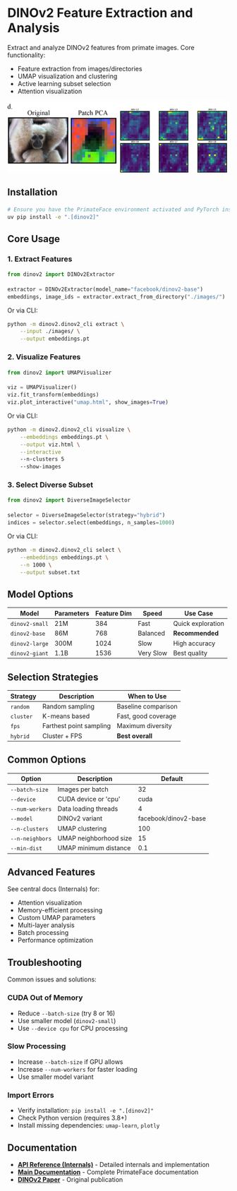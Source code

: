 # DINOv2 Feature Extraction and Analysis

Extract and analyze DINOv2 features from primate images. Core functionality:
- Feature extraction from images/directories
- UMAP visualization and clustering
- Active learning subset selection
- Attention visualization

![DINOv2 Attention Heatmaps](../docs/visuals/dinov2.png)

## Installation

```bash
# Ensure you have the PrimateFace environment activated and PyTorch installed before running this command
uv pip install -e ".[dinov2]"
```

## Core Usage

### 1. Extract Features
```python
from dinov2 import DINOv2Extractor

extractor = DINOv2Extractor(model_name="facebook/dinov2-base")
embeddings, image_ids = extractor.extract_from_directory("./images/")
```

Or via CLI:
```bash
python -m dinov2.dinov2_cli extract \
    --input ./images/ \
    --output embeddings.pt
```

### 2. Visualize Features
```python
from dinov2 import UMAPVisualizer

viz = UMAPVisualizer()
viz.fit_transform(embeddings)
viz.plot_interactive("umap.html", show_images=True)
```

Or via CLI:
```bash
python -m dinov2.dinov2_cli visualize \
    --embeddings embeddings.pt \
    --output viz.html \
    --interactive
    --n-clusters 5
    --show-images
```

### 3. Select Diverse Subset
```python
from dinov2 import DiverseImageSelector

selector = DiverseImageSelector(strategy="hybrid")
indices = selector.select(embeddings, n_samples=1000)
```

Or via CLI:
```bash
python -m dinov2.dinov2_cli select \
    --embeddings embeddings.pt \
    --n 1000 \
    --output subset.txt
```

## Model Options

| Model | Parameters | Feature Dim | Speed | Use Case |
|-------|------------|-------------|-------|----------|
| `dinov2-small` | 21M | 384 | Fast | Quick exploration |
| `dinov2-base` | 86M | 768 | Balanced | **Recommended** |
| `dinov2-large` | 300M | 1024 | Slow | High accuracy |
| `dinov2-giant` | 1.1B | 1536 | Very Slow | Best quality |

## Selection Strategies

| Strategy | Description | When to Use |
|----------|-------------|-------------|
| `random` | Random sampling | Baseline comparison |
| `cluster` | K-means based | Fast, good coverage |
| `fps` | Farthest point sampling | Maximum diversity |
| `hybrid` | Cluster + FPS | **Best overall** |

## Common Options

| Option | Description | Default |
|--------|-------------|---------|
| `--batch-size` | Images per batch | 32 |
| `--device` | CUDA device or 'cpu' | cuda |
| `--num-workers` | Data loading threads | 4 |
| `--model` | DINOv2 variant | facebook/dinov2-base |
| `--n-clusters` | UMAP clustering | 100 |
| `--n-neighbors` | UMAP neighborhood size | 15 |
| `--min-dist` | UMAP minimum distance | 0.1 |

## Advanced Features

See central docs (Internals) for:
- Attention visualization
- Memory-efficient processing
- Custom UMAP parameters
- Multi-layer analysis
- Batch processing
- Performance optimization

## Troubleshooting

Common issues and solutions:

### CUDA Out of Memory
- Reduce `--batch-size` (try 8 or 16)
- Use smaller model (`dinov2-small`)
- Use `--device cpu` for CPU processing

### Slow Processing
- Increase `--batch-size` if GPU allows
- Increase `--num-workers` for faster loading
- Use smaller model variant

### Import Errors
- Verify installation: `pip install -e ".[dinov2]"`
- Check Python version (requires 3.8+)
- Install missing dependencies: `umap-learn`, `plotly`

## Documentation

- **[API Reference (Internals)](../docs/api/dinov2.md#internals)** - Detailed internals and implementation
- **[Main Documentation](https://docs.primateface.studio)** - Complete PrimateFace documentation
- **[DINOv2 Paper](https://arxiv.org/abs/2304.07193)** - Original publication
